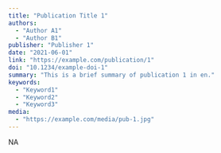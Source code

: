 ```yaml
---
title: "Publication Title 1"
authors:
  - "Author A1"
  - "Author B1"
publisher: "Publisher 1"
date: "2021-06-01"
link: "https://example.com/publication/1"
doi: "10.1234/example-doi-1"
summary: "This is a brief summary of publication 1 in en."
keywords:
  - "Keyword1"
  - "Keyword2"
  - "Keyword3"
media:
  - "https://example.com/media/pub-1.jpg"
---
```


NA
